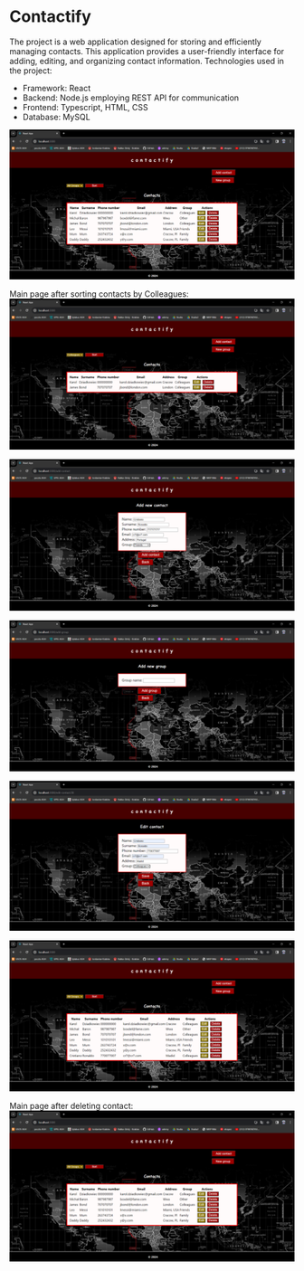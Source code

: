 # Contactify
The project is a web application designed for storing and efficiently managing contacts. This application provides a user-friendly interface for adding, editing, and organizing contact information. Technologies used in the project:
- Framework: React
- Backend: Node.js employing REST API for communication
- Frontend: Typescript, HTML, CSS
- Database: MySQL

![Main page](https://github.com/karoldziadkowiec/contactify/blob/main/photos/1.png)

Main page after sorting contacts by Colleagues:
![Sorted main page](https://github.com/karoldziadkowiec/contactify/blob/main/photos/2.png)

![Add contact page](https://github.com/karoldziadkowiec/contactify/blob/main/photos/3.png)

![Add group page](https://github.com/karoldziadkowiec/contactify/blob/main/photos/4.png)

![Edit contact page](https://github.com/karoldziadkowiec/contactify/blob/main/photos/5.png)

![Main page2](https://github.com/karoldziadkowiec/contactify/blob/main/photos/6.png)

Main page after deleting contact:
![Main page3](https://github.com/karoldziadkowiec/contactify/blob/main/photos/7.png)
